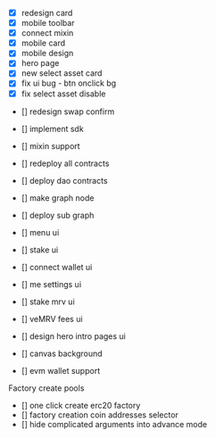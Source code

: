 - [x] redesign card
- [x] mobile toolbar
- [x] connect mixin
- [x] mobile card
- [x] mobile design
- [x] hero page 
- [x] new select asset card
- [x] fix ui bug - btn onclick bg
- [x] fix select asset disable
- [] redesign swap confirm
- [] implement sdk
- [] mixin support

- [] redeploy all contracts
- [] deploy dao contracts
- [] make graph node
- [] deploy sub graph

- [] menu ui
- [] stake ui
- [] connect wallet ui
- [] me settings ui
- [] stake mrv ui
- [] veMRV fees ui
- [] design hero intro pages ui
- [] canvas background

- [] evm wallet support


Factory create pools
- [] one click create erc20 factory
- [] factory creation coin addresses selector
- [] hide complicated arguments into advance mode
